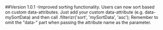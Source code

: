 ##Version 1.0.1
-Improved sorting functionality. Users can now sort based on custom data-attributes. Just add your custom data-attribute
(e.g. data-mySortData) and then call
.filterizr('sort', 'mySortData', 'asc');
Remember to omit the "data-" part when passing the attribute name as the parameter.
